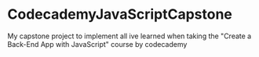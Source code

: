 # CodecademyJavaScriptCapstone
 My capstone project to implement all ive learned when taking the "Create a Back-End App with JavaScript"  course by codecademy
